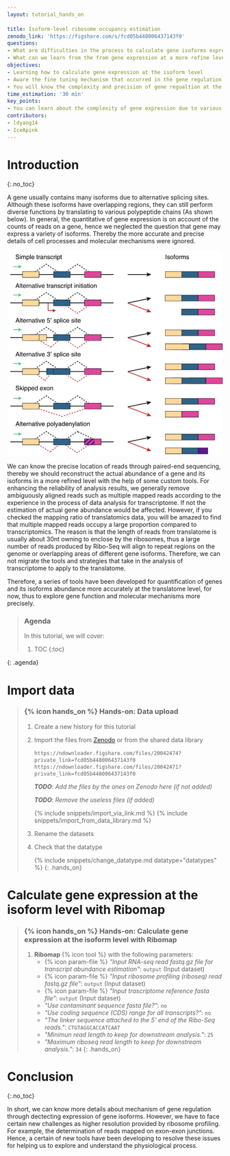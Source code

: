 ```yaml
---
layout: tutorial_hands_on

title: Isoform-level ribosome occupancy estimation
zenodo_link: 'https://figshare.com/s/fcd05b448006437143f0'
questions:
- What are difficulties in the process to calculate gene isoforms expression at the translational level?
- What can we learn from the from gene expression at a more refine level?
objectives:
- Learning how to calculate gene expression at the isoform level
- Aware the fine tuning mechanism that occurred in the gene regulation at the isoform level
- You will know the complexity and precision of gene regualtion at the translational level
time_estimation: '30 min'
key_points:
- You can learn about the complexity of gene expression due to various isoforms of them through this tutorial, hence the quatification of genes and their isoforms expression accurately is very necessary.
contributors:
- ldyang14
- IceApink
---
```


# Introduction
{:.no_toc}

<!-- This is a comment. -->

A gene usually contains many isoforms due to alternative splicing sites. Although these isoforms have overlapping regions, they can still perform diverse functions by translating to various polypeptide chains (As shown below). In general, the quantitative of gene expression is on account of the counts of reads on a gene, hence we neglected the question that gene may express a variety of isoforms. Thereby the more accurate and precise details of cell processes and molecular mechanisms were ignored.

![Gene isofroms](../../images/isoform-level/gene_isoforms.png "Gene isoforms (cited from {% cite aguiar2018bayesian %})")

We can know the precise location of reads through paired-end sequencing, thereby we should reconstruct the actual abundance of a gene and its isoforms in a more refined level with the help of some custom tools. For enhancing the reliability of analysis results, we generally remove ambiguously aligned reads such as multiple mapped reads according to the experience in the process of data analysis for transcriptome. If not the estimation of actual gene abundance would be affected. However, if you checked the mapping ratio of translatomics data, you will be amazed to find that multiple mapped reads occupy a large proportion compared to transcriptomics. The reason is that the length of reads from translatome is usually about 30nt owning to enclose by the ribosomes, thus a large number of reads produced by Ribo-Seq will align to repeat regions on the genome or overlapping areas of different gene isoforms. Therefore, we can not migrate the tools and strategies that take in the analysis of transcriptome to apply to the translatome.

Therefore, a series of tools have been developed for quantification of genes and its isoforms abundance more accurately at the translatome level, for now, thus to explore gene function and molecular mechanisms more precisely.  

> ### Agenda
>
> In this tutorial, we will cover:
>
> 1. TOC
> {:toc}
>
{: .agenda}

# Import data

> ### {% icon hands_on %} Hands-on: Data upload
>
> 1. Create a new history for this tutorial
> 2. Import the files from [Zenodo]() or from the shared data library
>
>    ```
>    https://ndownloader.figshare.com/files/20042474?private_link=fcd05b448006437143f0
>    https://ndownloader.figshare.com/files/20042471?private_link=fcd05b448006437143f0
>    ```
>    ***TODO***: *Add the files by the ones on Zenodo here (if not added)*
>
>    ***TODO***: *Remove the useless files (if added)*
>
>    {% include snippets/import_via_link.md %}
>    {% include snippets/import_from_data_library.md %}
>
> 3. Rename the datasets
> 4. Check that the datatype
>
>    {% include snippets/change_datatype.md datatype="datatypes" %}
{: .hands_on}

# Calculate gene expression at the isoform level with **Ribomap**

> ### {% icon hands_on %} Hands-on: Calculate gene expression at the isoform level with **Ribomap**
>
> 1. **Ribomap** {% icon tool %} with the following parameters:
>    - {% icon param-file %} *"Input RNA-seq read fastq.gz file for transcript abundance estimation"*: `output` (Input dataset)
>    - {% icon param-file %} *"Input ribosome profiling (riboseq) read fastq.gz file"*: `output` (Input dataset)
>    - {% icon param-file %} *"Input trascriptome reference fasta file"*: `output` (Input dataset)
>    - *"Use contaminant sequence fasta file?"*: `no`
>    - *"Use coding sequence (CDS) range for all transcripts?"*: `no`
>    - *"The linker sequence attached to the 5' end of the Ribo-Seq reads."*:  `CTGTAGGCACCATCAAT`  
>    - *"Minimun read length to keep for downstream analysis."*: `25`
>    - *"Maximum riboseq read length to keep for downstream analysis."*: `34`
{: .hands_on}

# Conclusion

{:.no_toc}

In short, we can know more details about mechanism of gene regulation through dectecting expression of gene isoforms. However, we have to face certain new challenges as higher resolution provided by ribosome profiling. For example, the determination of reads mapped on exon-exon junctions. Hence, a certain of new tools have been developing to resolve these issues for helping us to explore and understand the physiological process.
